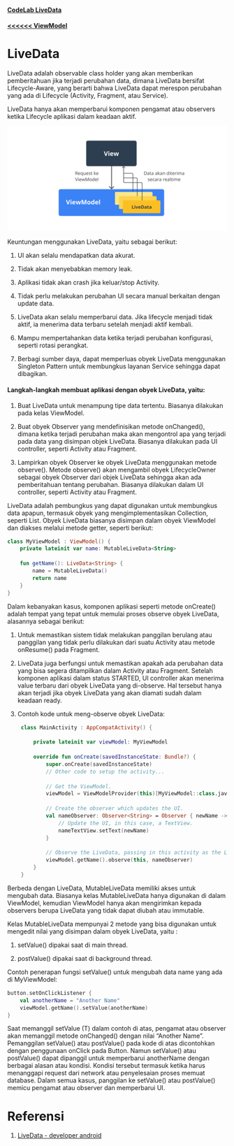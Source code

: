 #### [CodeLab LiveData](../CodeLab/LiveData.md)

#### [<<<<<< ViewModel](2.ViewModel.md)

# LiveData
LiveData adalah observable class holder yang akan memberikan pemberitahuan jika terjadi perubahan data, dimana LiveData bersifat Lifecycle-Aware, yang berarti bahwa LiveData dapat merespon perubahan yang ada di Lifecycle (Activity, Fragment, atau Service).

LiveData hanya akan memperbarui komponen pengamat atau observers ketika Lifecycle aplikasi dalam keadaan aktif. 

![LiveData](../asset/livedata.png)

Keuntungan menggunakan LiveData, yaitu sebagai berikut:
1. UI akan selalu mendapatkan data akurat.

2. Tidak akan menyebabkan memory leak.

3. Aplikasi tidak akan crash jika keluar/stop Activity.

4. Tidak perlu melakukan perubahan UI secara manual berkaitan dengan update data.

5. LiveData akan selalu memperbarui data. Jika lifecycle menjadi tidak aktif, ia menerima data terbaru setelah menjadi aktif kembali.

6. Mampu mempertahankan data ketika terjadi perubahan konfigurasi, seperti rotasi perangkat.

7. Berbagi sumber daya, dapat memperluas obyek LiveData menggunakan Singleton Pattern untuk membungkus layanan Service sehingga dapat dibagikan.

#### Langkah-langkah membuat aplikasi dengan obyek LiveData, yaitu:
1. Buat LiveData untuk menampung tipe data tertentu. Biasanya dilakukan pada kelas ViewModel.

2. Buat obyek Observer yang mendefinisikan metode onChanged(), dimana ketika terjadi perubahan maka akan mengontrol apa yang terjadi pada data yang disimpan objek LiveData. Biasanya dilakukan pada UI controller, seperti Activity atau Fragment.

3. Lampirkan obyek Observer ke obyek LiveData menggunakan metode observe(). Metode observe() akan mengambil obyek LifecycleOwner sebagai obyek Observer dari objek LiveData sehingga akan ada pemberitahuan tentang perubahan. Biasanya dilakukan dalam UI controller, seperti Activity atau Fragment.

LiveData adalah pembungkus yang dapat digunakan untuk membungkus data apapun, termasuk obyek yang mengimplementasikan Collection, seperti List. Obyek LiveData biasanya disimpan dalam obyek ViewModel dan diakses melalui metode getter, seperti berikut:
```kotlin
class MyViewModel : ViewModel() {
    private lateinit var name: MutableLiveData<String>
 
    fun getName(): LiveData<String> {
        name = MutableLiveData()
        return name
    }
}
```

Dalam kebanyakan kasus, komponen aplikasi seperti metode onCreate() adalah tempat yang tepat untuk memulai proses observe obyek LiveData, alasannya sebagai berikut:
1. Untuk memastikan sistem tidak melakukan panggilan berulang atau panggilan yang tidak perlu dilakukan dari suatu Activity atau metode onResume() pada Fragment.

2. LiveData juga berfungsi untuk memastikan apakah ada perubahan data yang bisa segera ditampilkan dalam Activity atau Fragment. Setelah komponen aplikasi dalam status STARTED, UI controller akan menerima value terbaru dari obyek LiveData yang di-observe. Hal tersebut hanya akan terjadi jika obyek LiveData yang akan diamati sudah dalam keadaan ready.

3. Contoh kode untuk meng-observe obyek LiveData:
   ```kotlin
    class MainActivity : AppCompatActivity() {
 
        private lateinit var viewModel: MyViewModel
    
        override fun onCreate(savedInstanceState: Bundle?) {
            super.onCreate(savedInstanceState)
            // Other code to setup the activity...
    
            // Get the ViewModel.
            viewModel = ViewModelProvider(this)[MyViewModel::class.java]
    
            // Create the observer which updates the UI.
            val nameObserver: Observer<String> = Observer { newName ->
                // Update the UI, in this case, a TextView.
                nameTextView.setText(newName)
            }
    
            // Observe the LiveData, passing in this activity as the LifecycleOwner and the observer.
            viewModel.getName().observe(this, nameObserver)
        }
    }
   ```

Berbeda dengan LiveData, MutableLiveData memiliki akses untuk mengubah data. Biasanya kelas MutableLiveData hanya digunakan di dalam ViewModel, kemudian ViewModel hanya akan mengirimkan kepada observers berupa LiveData yang tidak dapat diubah atau immutable.

Kelas MutableLiveData mempunyai 2 metode yang bisa digunakan untuk mengedit nilai yang disimpan dalam obyek LiveData, yaitu :
1. setValue() dipakai saat di main thread.

2. postValue() dipakai saat di background thread.

Contoh penerapan fungsi setValue() untuk mengubah data name yang ada di MyViewModel:
```kotlin
button.setOnClickListener {
    val anotherName = "Another Name"
    viewModel.getName().setValue(anotherName)
}
```

Saat memanggil setValue (T) dalam contoh di atas, pengamat atau observer akan memanggil metode onChanged() dengan nilai “Another Name”. Pemanggilan setValue() atau postValue() pada kode di atas dicontohkan dengan penggunaan onClick pada Button. Namun setValue() atau postValue() dapat dipanggil untuk memperbarui anotherName dengan berbagai alasan atau kondisi. Kondisi tersebut termasuk ketika harus menanggapi request dari network atau penyelesaian proses memuat database. Dalam semua kasus, panggilan ke setValue() atau postValue() memicu pengamat atau observer dan memperbarui UI.

# Referensi
1. [LiveData - developer android](https://developer.android.com/topic/libraries/architecture/livedata)